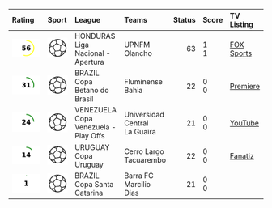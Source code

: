 | Rating                                                                                                                                 | Sport                                                                                                        | League                                  | Teams                            |   Status | Score   | TV Listing                                                                                            |
|:---------------------------------------------------------------------------------------------------------------------------------------|:-------------------------------------------------------------------------------------------------------------|:----------------------------------------|:---------------------------------|---------:|:--------|:------------------------------------------------------------------------------------------------------|
| <img src="https://raw.githubusercontent.com/BlakeDuncan25/Donut-SVG-Ratings/bac4e4a278175106499642192132b1786a9aec38/56.svg" alt="56"> | <img src="https://raw.githubusercontent.com/BlakeDuncan25/Donut-SVG-Ratings/master/soccer.png" alt="Soccer"> | HONDURAS<br>Liga Nacional - Apertura    | UPNFM<br>Olancho                 |       63 | 1<br>1  | <a href="https://www.foxsports.com/replays">FOX Sports</a>                                            |
| <img src="https://raw.githubusercontent.com/BlakeDuncan25/Donut-SVG-Ratings/bac4e4a278175106499642192132b1786a9aec38/31.svg" alt="31"> | <img src="https://raw.githubusercontent.com/BlakeDuncan25/Donut-SVG-Ratings/master/soccer.png" alt="Soccer"> | BRAZIL<br>Copa Betano do Brasil         | Fluminense<br>Bahia              |       22 | 0<br>0  | <a href="https://www.sling.com/international/brazilian">Premiere</a>                                  |
| <img src="https://raw.githubusercontent.com/BlakeDuncan25/Donut-SVG-Ratings/bac4e4a278175106499642192132b1786a9aec38/24.svg" alt="24"> | <img src="https://raw.githubusercontent.com/BlakeDuncan25/Donut-SVG-Ratings/master/soccer.png" alt="Soccer"> | VENEZUELA<br>Copa Venezuela - Play Offs | Universidad Central<br>La Guaira |       21 | 0<br>0  | <a href="https://www.youtube.com/results?search_query=copa+venezuela&sp=EgJAAQ%253D%253D">YouTube</a> |
| <img src="https://raw.githubusercontent.com/BlakeDuncan25/Donut-SVG-Ratings/bac4e4a278175106499642192132b1786a9aec38/14.svg" alt="14"> | <img src="https://raw.githubusercontent.com/BlakeDuncan25/Donut-SVG-Ratings/master/soccer.png" alt="Soccer"> | URUGUAY<br>Copa Uruguay                 | Cerro Largo<br>Tacuarembo        |       22 | 0<br>0  | <a href="https://watch.fanatiz.com/channels">Fanatiz</a>                                              |
| <img src="https://raw.githubusercontent.com/BlakeDuncan25/Donut-SVG-Ratings/bac4e4a278175106499642192132b1786a9aec38/1.svg" alt="1">   | <img src="https://raw.githubusercontent.com/BlakeDuncan25/Donut-SVG-Ratings/master/soccer.png" alt="Soccer"> | BRAZIL<br>Copa Santa Catarina           | Barra FC<br>Marcilio Dias        |       21 | 0<br>0  | <a href="#N/A"></a>                                                                                   |